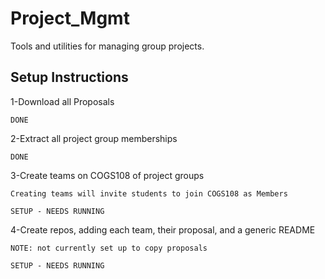 # Project_Mgmt

Tools and utilities for managing group projects.

## Setup Instructions
1-Download all Proposals

    DONE

2-Extract all project group memberships

    DONE

3-Create teams on COGS108 of project groups
    
    Creating teams will invite students to join COGS108 as Members
    
    SETUP - NEEDS RUNNING

4-Create repos, adding each team, their proposal, and a generic README

    NOTE: not currently set up to copy proposals

    SETUP - NEEDS RUNNING
